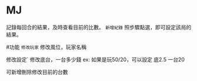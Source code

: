 # MJ

記錄每回合的結果，及時查看目前的比數。
`新增紀錄` 照步驟點選，即可設定該局的結果。


#功能
`修改玩家` 修改風位，玩家名稱

修改設定`
修改底台，一台多少錢 ex: 如果是玩50/20，可以設定 底2.5 一台20

可新增刪除修改目前的台數
